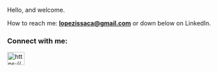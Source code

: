 Hello, and welcome. 

How to reach me: **lopezissaca@gmail.com** or down below on LinkedIn.

<h3 align="left">Connect with me:</h3>
<p align="left">
<a href="https://www.linkedin.com/in/issac-lopez/" target="blank"><img align="center" src="https://raw.githubusercontent.com/rahuldkjain/github-profile-readme-generator/master/src/images/icons/Social/linked-in-alt.svg" alt="https://www.linkedin.com/in/issac-lopez/" height="30" width="40" /></a>
</p>

